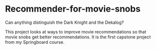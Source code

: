 # Recommender-for-movie-snobs
Can anything distinguish the Dark Knight and the Dekalog?

This project looks at ways to improve movie recommendations so that movie snobs get better recommendations. It is the first capstone project from my Springboard course.
